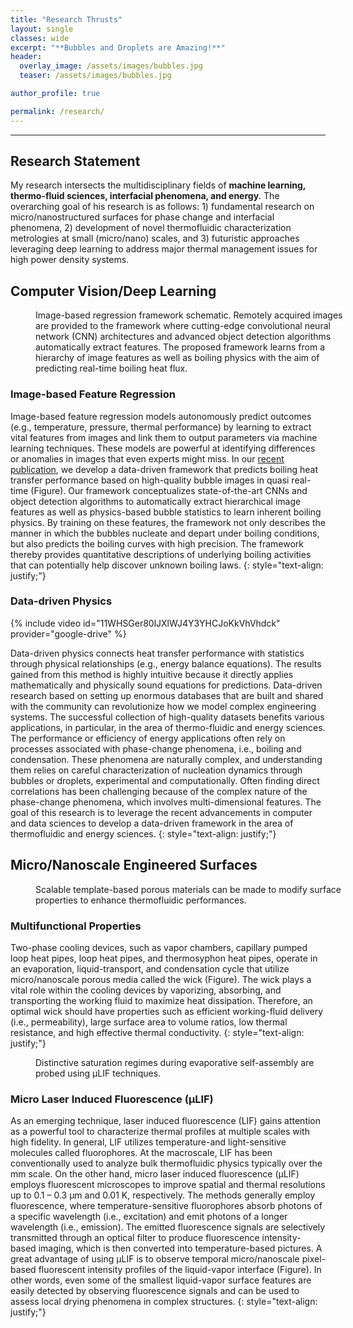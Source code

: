 ```yaml
---
title: "Research Thrusts"
layout: single
classes: wide
excerpt: "**Bubbles and Droplets are Amazing!**"
header:
  overlay_image: /assets/images/bubbles.jpg
  teaser: /assets/images/bubbles.jpg

author_profile: true

permalink: /research/
---
```




------

## Research Statement 

My research intersects the multidisciplinary fields of **machine learning, thermo-fluid sciences, interfacial phenomena, and energy**. The overarching goal of his research is as follows: 1) fundamental research on micro/nanostructured surfaces for phase change and interfacial phenomena, 2) development of novel thermofluidic characterization metrologies at small (micro/nano) scales, and 3) futuristic approaches leveraging deep learning to address major thermal management issues for high power density systems. 



## Computer Vision/Deep Learning

<figure style="width: 500px" class="align-right">
  <img src="{{ site.url }}{{ site.baseurl }}/assets/images/Figure 1.jpg" alt="">
  <figcaption>Image-based regression framework schematic. Remotely acquired images are provided to the framework where cutting-edge convolutional neural network (CNN) architectures and advanced object detection algorithms automatically extract features. The proposed framework learns from a hierarchy of image features as well as boiling physics with the aim of predicting real-time boiling heat flux.</figcaption>
</figure> 



### Image-based Feature Regression

Image-based feature regression models autonomously predict outcomes (e.g., temperature, pressure, thermal performance) by learning to extract vital features from images and link them to output parameters via machine learning techniques. These models are powerful at identifying differences or anomalies in images that even experts might miss. In our [recent publication](https://www.nature.com/articles/s41598-021-85150-4), we develop a data-driven framework that predicts boiling heat transfer performance based on high-quality bubble images in quasi real-time (Figure). Our framework conceptualizes state-of-the-art CNNs and object detection algorithms to automatically extract hierarchical image features as well as physics-based bubble statistics to learn inherent boiling physics. By training on these features, the framework not only describes the manner in which the bubbles nucleate and depart under boiling conditions, but also predicts the boiling curves with high precision. The framework thereby provides quantitative descriptions of underlying boiling activities that can potentially help discover unknown boiling laws. 
{: style="text-align: justify;"}



### Data-driven Physics

{% include video id="11WHSGer80lJXlWJ4Y3YHCJoKkVhVhdck" provider="google-drive" %}

Data-driven physics connects heat transfer performance with statistics through physical relationships (e.g., energy balance equations). The results gained from this method is highly intuitive because it directly applies mathematically and physically sound equations for predictions. Data-driven research based on setting up enormous databases that are built and shared with the community can revolutionize how we model complex engineering systems. The successful collection of high-quality datasets benefits various applications, in particular, in the area of thermo-fluidic and energy sciences. The performance or efficiency of energy applications often rely on processes associated with phase-change phenomena, i.e., boiling and condensation. These phenomena are naturally complex, and understanding them relies on careful characterization of nucleation dynamics through bubbles or droplets, experimental and computationally. Often finding direct correlations has been challenging because of the complex nature of the phase-change phenomena, which involves multi-dimensional features. The goal of this research is to leverage the recent advancements in computer and data sciences to develop a data-driven framework in the area of thermofluidic and energy sciences.
{: style="text-align: justify;"}



## Micro/Nanoscale Engineered Surfaces

<figure style="width: 500px" class="align-right">
  <img src="{{ site.url }}{{ site.baseurl }}/assets/images/nano.png" alt="">
  <figcaption>Scalable template-based porous materials can be made to modify surface properties to enhance thermofluidic performances.</figcaption>
</figure> 

### Multifunctional Properties

Two-phase cooling devices, such as vapor chambers, capillary pumped loop heat pipes, loop heat pipes, and thermosyphon heat pipes, operate in an evaporation, liquid-transport, and condensation cycle that utilize micro/nanoscale porous media called the wick (Figure). The wick plays a vital role within the cooling devices by vaporizing, absorbing, and transporting the working fluid to maximize heat dissipation. Therefore, an optimal wick should have properties such as efficient working-fluid delivery (i.e., permeability), large surface area to volume ratios, low thermal resistance, and high effective thermal conductivity. 
{: style="text-align: justify;"}



<figure style="width: 450px" class="align-left">
  <img src="{{ site.url }}{{ site.baseurl }}/assets/images/fluorescence.png" alt="">
  <figcaption>Distinctive saturation regimes during evaporative self-assembly are probed using μLIF techniques.</figcaption>
</figure> 


### Micro Laser Induced Fluorescence (μLIF) 

As an emerging technique, laser induced fluorescence (LIF) gains attention as a powerful tool to characterize thermal profiles at multiple scales with high fidelity. In general, LIF utilizes temperature-and light-sensitive molecules called fluorophores. At the macroscale, LIF has been conventionally used to analyze bulk thermofluidic physics typically over the mm scale. On the other hand, micro laser induced fluorescence (μLIF) employs fluorescent microscopes to improve spatial and thermal resolutions up to 0.1 – 0.3 μm and 0.01 K, respectively. The methods generally employ fluorescence, where temperature-sensitive fluorophores absorb photons of a specific wavelength (i.e., excitation) and emit photons of a longer wavelength (i.e., emission). The emitted fluorescence signals are selectively transmitted through an optical filter to produce fluorescence intensity-based imaging, which is then converted into temperature-based pictures. A great advantage of using μLIF is to observe temporal micro/nanoscale pixel-based fluorescent intensity profiles of the liquid-vapor interface (Figure). In other words, even some of the smallest liquid-vapor surface features are easily detected by observing fluorescence signals and can be used to assess local drying phenomena in complex structures.
{: style="text-align: justify;"}
